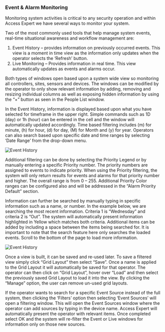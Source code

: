 ### Event & Alarm Monitoring 

Monitoring system activities is critical to any security operation and within Access Expert we have several 
ways to monitor your system.

Two of the most commonly used tools that help manage system events, real-time situational awareness and 
workflow management are:
1. Event History – provides information on previously occurred events. This view is a moment in time 
view as the information only updates when the operator selects the ‘Refresh’ button. 
2. Live Monitoring – Provides information in real time. This view automatically updates as events and 
alarms occur.

Both types of windows open based upon a system wide view so monitoring all controllers, sites, sensors 
and devices. The windows can be modified by the operator to only show relevant information by adding, 
removing and resizing individual columns as well as exposing hidden information by using the “+” button as
seen in the People List window.

In the Event History, information is displayed based upon what you have selected for timeframe in the
upper right. Simple commands such as 1D (day) or 1h (hour) can be entered in the cell and the window will
automatically updated accordingly. Time based filtering includes (m) for minute, (h) for hour, (d) for day, 
(M) for Month and (y) for year. Operators can also search based upon specific date and time ranges by 
selecting ‘Date Range’ from the drop-down menu.

![Event History](/axdocs/assets/eventAndAlarmMonitoring1.png)

Additional filtering can be done by selecting the Priority Legend or by manually entering a specific Priority 
number. The priority numbers are assigned to events to indicate priority. When using the Priority filtering,
the system will only return results for events and alarms for that priority number and higher. The overall 
range is from 0 – 255. Additional Priority Color ranges can be configured also and will be addressed in the 
“Alarm Priority Default” section.

Information can further be searched by manually typing in specific information such as a name, or number.
In the example below, we are searching the most recent information. Criteria 1 is “Wednesday” and criteria 
2 is “Out”. The system will automatically present information highlighted in Yellow which matches both 
criteria. Additional items can be added by including a space between the items being searched for. It is 
important to note that the search feature here only searches the loaded events. Scroll to the bottom of the 
page to load more information.

![Event History](/axdocs/assets/eventAndAlarmMonitoring2.png)

Once a view is built, it can be saved and re-used later. To save a filtered view simply click “Grid Layout” then 
select “Save”. Once a name is applied to the Grid Layout it will automatically be saved for that operator. The 
operator can then click on “Grid Layout”, hover over “Load” and then select the previously saved Grid Layout to 
load it into the view. By clicking the “Manage” option, the user can remove un-used grid layouts.

If the operator wants to search for a specific Event Source instead 
of the full system, then clicking the ‘Filters’ option then selecting 
‘Event Sources’ will open a filtering window. This will open the 
Event Sources window where the operator can add sources by 
typing in the device name. Access Expert will automatically 
present the operator with relevant items. Once completed select 
OK and the system will re-filter the Event or Live windows for 
information only on those new sources.
